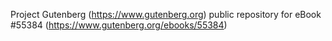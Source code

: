 Project Gutenberg (https://www.gutenberg.org) public repository for
eBook #55384 (https://www.gutenberg.org/ebooks/55384)
